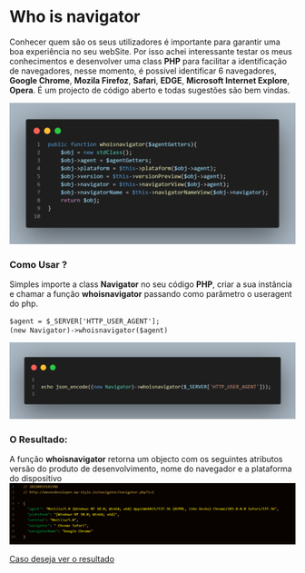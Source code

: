 # Who is navigator
Conhecer quem são os seus utilizadores é importante para garantir uma boa experiência no seu webSite. Por isso achei interessante testar os meus conhecimentos e desenvolver uma class **PHP** para facilitar a identificação de navegadores, nesse momento, é possivel identificar 6 navegadores, **Google Chrome**, **Mozila Firefoz**, **Safari**, **EDGE**, **Microsoft Internet Explore**, **Opera**. É um projecto de código aberto e todas sugestões são bem vindas.

<img src="https://github.com/aguinaldomavenda0/whoisnavigator/blob/9d1f298bd2cad26fc6f52b86ab10d47d9dd09b94/apresentation/whoisnavigator1.png"/>

### Como Usar ?
Simples importe a class **Navigator** no seu código **PHP**, criar a sua instância e chamar a função __whoisnavigator__ passando como parâmetro o useragent do php.

```
$agent = $_SERVER['HTTP_USER_AGENT'];
(new Navigator)->whoisnavigator($agent)
```
<img src="https://github.com/aguinaldomavenda0/whoisnavigator/blob/9d1f298bd2cad26fc6f52b86ab10d47d9dd09b94/apresentation/whoisnavigator2.png"/>


### O Resultado: 
A função **whoisnavigator** retorna um objecto com os seguintes atributos versão do produto de desenvolvimento, nome do navegador e a plataforma do dispositivo   
<img src="https://github.com/aguinaldomavenda0/whoisnavigator/blob/9d1f298bd2cad26fc6f52b86ab10d47d9dd09b94/apresentation/reponse_json.PNG"/>

[Caso deseja ver o resultado](http://mavendeveloper.my-style.in/navigator/navigator.php)


